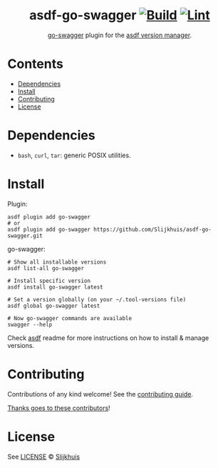 <div align="center">

# asdf-go-swagger [![Build](https://github.com/Slijkhuis/asdf-go-swagger/actions/workflows/build.yml/badge.svg)](https://github.com/Slijkhuis/asdf-go-swagger/actions/workflows/build.yml) [![Lint](https://github.com/Slijkhuis/asdf-go-swagger/actions/workflows/lint.yml/badge.svg)](https://github.com/Slijkhuis/asdf-go-swagger/actions/workflows/lint.yml)


[go-swagger](https://github.com/go-swagger/go-swagger) plugin for the [asdf version manager](https://asdf-vm.com).

</div>

# Contents

- [Dependencies](#dependencies)
- [Install](#install)
- [Contributing](#contributing)
- [License](#license)

# Dependencies

- `bash`, `curl`, `tar`: generic POSIX utilities.

# Install

Plugin:

```shell
asdf plugin add go-swagger
# or
asdf plugin add go-swagger https://github.com/Slijkhuis/asdf-go-swagger.git
```

go-swagger:

```shell
# Show all installable versions
asdf list-all go-swagger

# Install specific version
asdf install go-swagger latest

# Set a version globally (on your ~/.tool-versions file)
asdf global go-swagger latest

# Now go-swagger commands are available
swagger --help
```

Check [asdf](https://github.com/asdf-vm/asdf) readme for more instructions on how to
install & manage versions.

# Contributing

Contributions of any kind welcome! See the [contributing guide](contributing.md).

[Thanks goes to these contributors](https://github.com/Slijkhuis/asdf-go-swagger/graphs/contributors)!

# License

See [LICENSE](LICENSE) © [Slijkhuis](https://github.com/Slijkhuis/)
